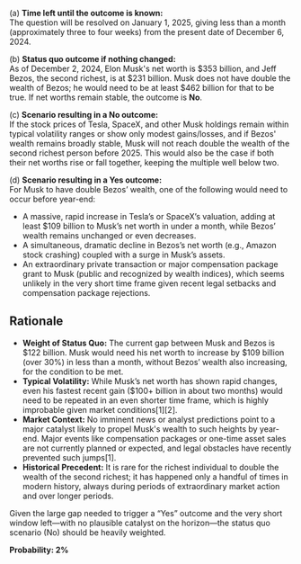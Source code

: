 (a) **Time left until the outcome is known:**  
The question will be resolved on January 1, 2025, giving less than a month (approximately three to four weeks) from the present date of December 6, 2024.

(b) **Status quo outcome if nothing changed:**  
As of December 2, 2024, Elon Musk's net worth is $353 billion, and Jeff Bezos, the second richest, is at $231 billion. Musk does not have double the wealth of Bezos; he would need to be at least $462 billion for that to be true. If net worths remain stable, the outcome is **No**.

(c) **Scenario resulting in a No outcome:**  
If the stock prices of Tesla, SpaceX, and other Musk holdings remain within typical volatility ranges or show only modest gains/losses, and if Bezos' wealth remains broadly stable, Musk will not reach double the wealth of the second richest person before 2025. This would also be the case if both their net worths rise or fall together, keeping the multiple well below two.

(d) **Scenario resulting in a Yes outcome:**  
For Musk to have double Bezos’ wealth, one of the following would need to occur before year-end:
- A massive, rapid increase in Tesla’s or SpaceX’s valuation, adding at least $109 billion to Musk’s net worth in under a month, while Bezos’ wealth remains unchanged or even decreases.
- A simultaneous, dramatic decline in Bezos’s net worth (e.g., Amazon stock crashing) coupled with a surge in Musk’s assets.
- An extraordinary private transaction or major compensation package grant to Musk (public and recognized by wealth indices), which seems unlikely in the very short time frame given recent legal setbacks and compensation package rejections.

## Rationale

- **Weight of Status Quo:** The current gap between Musk and Bezos is $122 billion. Musk would need his net worth to increase by $109 billion (over 30%) in less than a month, without Bezos’ wealth also increasing, for the condition to be met.
- **Typical Volatility:** While Musk’s net worth has shown rapid changes, even his fastest recent gain ($100+ billion in about two months) would need to be repeated in an even shorter time frame, which is highly improbable given market conditions[1][2].
- **Market Context:** No imminent news or analyst predictions point to a major catalyst likely to propel Musk's wealth to such heights by year-end. Major events like compensation packages or one-time asset sales are not currently planned or expected, and legal obstacles have recently prevented such jumps[1].
- **Historical Precedent:** It is rare for the richest individual to double the wealth of the second richest; it has happened only a handful of times in modern history, always during periods of extraordinary market action and over longer periods.

Given the large gap needed to trigger a “Yes” outcome and the very short window left—with no plausible catalyst on the horizon—the status quo scenario (No) should be heavily weighted.

**Probability: 2%**